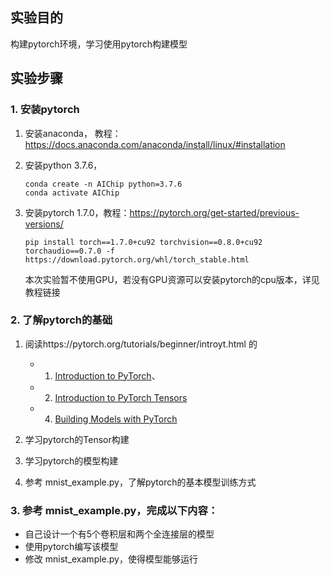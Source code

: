 ## 实验目的

构建pytorch环境，学习使用pytorch构建模型



## 实验步骤

### 1. 安装pytorch

1. 安装anaconda， 教程：https://docs.anaconda.com/anaconda/install/linux/#installation

2. 安装python 3.7.6，

   ```
   conda create -n AIChip python=3.7.6
   conda activate AIChip
   ```

   

3. 安装pytorch 1.7.0，教程：https://pytorch.org/get-started/previous-versions/

   ```
   pip install torch==1.7.0+cu92 torchvision==0.8.0+cu92 torchaudio==0.7.0 -f https://download.pytorch.org/whl/torch_stable.html
   
   ```

   本次实验暂不使用GPU，若没有GPU资源可以安装pytorch的cpu版本，详见教程链接



### 2. 了解pytorch的基础

1. 阅读https://pytorch.org/tutorials/beginner/introyt.html 的

   - 1. [Introduction to PyTorch](https://pytorch.org/tutorials/beginner/introyt/introyt1_tutorial.html)、

   - 2. [Introduction to PyTorch Tensors](https://pytorch.org/tutorials/beginner/introyt/tensors_deeper_tutorial.html)
   - 4. [Building Models with PyTorch](https://pytorch.org/tutorials/beginner/introyt/modelsyt_tutorial.html) 
2. 学习pytorch的Tensor构建
3. 学习pytorch的模型构建
4. 参考 mnist_example.py，了解pytorch的基本模型训练方式



### 3. 参考 mnist_example.py，完成以下内容：

- 自己设计一个有5个卷积层和两个全连接层的模型
- 使用pytorch编写该模型
- 修改 mnist_example.py，使得模型能够运行

